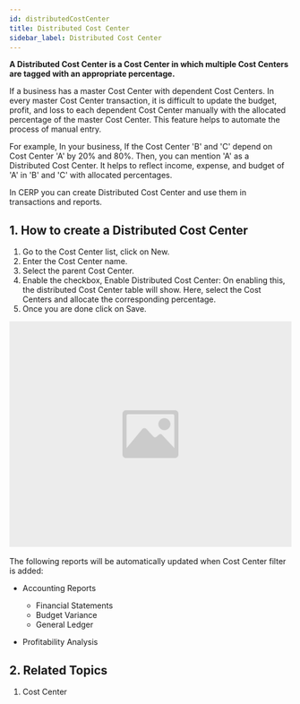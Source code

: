 ```yaml
---
id: distributedCostCenter
title: Distributed Cost Center
sidebar_label: Distributed Cost Center
---
```


**A Distributed Cost Center is a Cost Center in which multiple Cost Centers are tagged with an appropriate percentage.**

If a business has a master Cost Center with dependent Cost Centers. In every master Cost Center transaction, it is difficult to update the budget, profit, and loss to each dependent Cost Center manually with the allocated percentage of the master Cost Center. This feature helps to automate the process of manual entry.

For example, In your business, If the Cost Center 'B' and 'C' depend on Cost Center 'A' by 20% and 80%. Then, you can mention 'A' as a Distributed Cost Center. It helps to reflect income, expense, and budget of 'A' in 'B' and 'C' with allocated percentages.

In CERP you can create Distributed Cost Center and use them in transactions and reports.

## 1. How to create a Distributed Cost Center

1. Go to the Cost Center list, click on New.
1. Enter the Cost Center name.
1. Select the parent Cost Center.
1. Enable the checkbox, Enable Distributed Cost Center: On enabling this, the distributed Cost Center table will show. Here, select the Cost Centers and allocate the corresponding percentage.
1. Once you are done click on Save.

![image](images/image.jpg)

The following reports will be automatically updated when Cost Center filter is added:

- Accounting Reports

  - Financial Statements
  - Budget Variance
  - General Ledger

- Profitability Analysis

## 2. Related Topics

1. Cost Center
